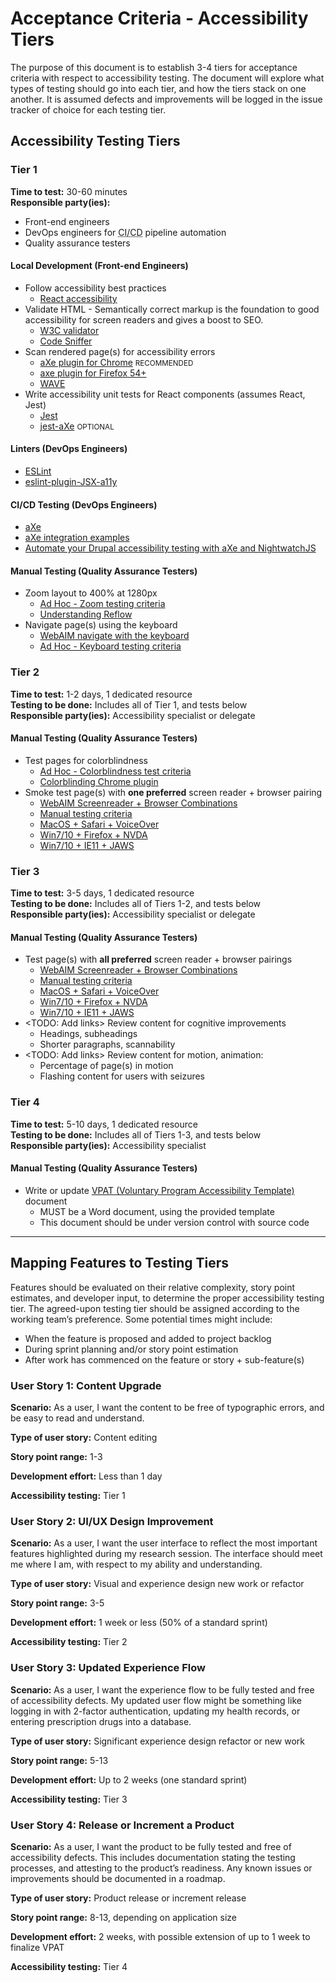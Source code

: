 # Acceptance Criteria - Accessibility Tiers

The purpose of this document is to establish 3-4 tiers for acceptance criteria with respect to accessibility testing. The document will explore what types of testing should go into each tier, and how the tiers stack on one another. It is assumed defects and improvements will be logged in the issue tracker of choice for each testing tier.

## Accessibility Testing Tiers

### Tier 1

**Time to test:** 30-60 minutes <br/>
**Responsible party(ies):**
  * Front-end engineers
  * DevOps engineers for <abbr title="Continuous Integration, Continuous Deployment">CI/CD</abbr> pipeline automation
  * Quality assurance testers

#### Local Development (Front-end Engineers)

* Follow accessibility best practices
  * [React accessibility](https://reactjs.org/docs/accessibility.html)
* Validate HTML - Semantically correct markup is the foundation to good accessibility for screen readers and gives a boost to SEO.
  * [W3C validator](https://validator.w3.org/)
  * [Code Sniffer](http://squizlabs.github.io/HTML_CodeSniffer/)
* Scan rendered page(s) for accessibility errors
  * [aXe plugin for Chrome](http://bitly.com/aXe-Chrome) <small>RECOMMENDED</small>
  * [axe plugin for Firefox 54+](http://bit.ly/aXe-Firefox)
  * [WAVE](http://wave.webaim.org/extension/)
* Write accessibility unit tests for React components (assumes React, Jest)
  * [Jest](https://jestjs.io/docs/en/getting-started.html)
  * [jest-aXe](https://github.com/nickcolley/jest-axe) <small>OPTIONAL</small>

#### Linters (DevOps Engineers)

* [ESLint](https://eslint.org/docs/user-guide/command-line-interface)
* [eslint-plugin-JSX-a11y](https://www.npmjs.com/package/eslint-plugin-jsx-a11y)

#### CI/CD Testing (DevOps Engineers)
* [aXe](https://www.npmjs.com/package/axe-core)
* [aXe integration examples](https://github.com/dequelabs/axe-core/tree/develop/doc/examples)
* [Automate your Drupal accessibility testing with aXe and NightwatchJS](https://www.previousnext.com.au/blog/automate-your-drupal-accessibility-testing-axe-and-nightwatchjs)

#### Manual Testing (Quality Assurance Testers)

* Zoom layout to 400% at 1280px
  * [Ad Hoc - Zoom testing criteria](https://github.com/adhocteam/a11y-snippets/blob/master/worksheets/Accessibility%20Manual%20Testing%20Criteria.md#zoom-your-screen-to-400---three-or-more-errors)
  * [Understanding Reflow](https://www.w3.org/WAI/WCAG21/Understanding/reflow.html)
* Navigate page(s) using the keyboard
  * [WebAIM navigate with the keyboard](https://webaim.org/techniques/keyboard/)
  * [Ad Hoc - Keyboard testing criteria](https://github.com/adhocteam/a11y-snippets/blob/master/worksheets/Accessibility%20Manual%20Testing%20Criteria.md#keyboard-navigation---five-or-more-errors)

### Tier 2

**Time to test:** 1-2 days, 1 dedicated resource <br/>
**Testing to be done:** Includes all of Tier 1, and tests below <br/>
**Responsible party(ies):** Accessibility specialist or delegate

#### Manual Testing (Quality Assurance Testers)

* Test pages for colorblindness
  * [Ad Hoc - Colorblindness test criteria](https://github.com/adhocteam/a11y-snippets/blob/master/worksheets/Accessibility%20Manual%20Testing%20Criteria.md#color-blindness---five-or-more-errors)
  * [Colorblinding Chrome plugin](https://chrome.google.com/webstore/detail/colorblinding/dgbgleaofjainknadoffbjkclicbbgaa?hl=en)
* Smoke test page(s) with **one preferred** screen reader + browser pairing
  * [WebAIM Screenreader + Browser Combinations](https://webaim.org/projects/screenreadersurvey7/#browsercombos)
  * [Manual testing criteria](https://github.com/adhocteam/a11y-snippets/blob/master/worksheets/Accessibility%20Manual%20Testing%20Criteria.md#screen-readers---five-or-more-errors)
  * [MacOS + Safari + VoiceOver](https://webaim.org/articles/voiceover/)
  * [Win7/10 + Firefox + NVDA](https://www.youtube.com/watch?v=Vx1vSd5uYS8)
  * [Win7/10 + IE11 + JAWS](https://webaim.org/articles/jaws/)

### Tier 3

**Time to test:** 3-5 days, 1 dedicated resource <br/>
**Testing to be done:** Includes all of Tiers 1-2, and tests below <br/>
**Responsible party(ies):** Accessibility specialist or delegate

#### Manual Testing (Quality Assurance Testers)

* Test page(s) with **all preferred** screen reader + browser pairings
  * [WebAIM Screenreader + Browser Combinations](https://webaim.org/projects/screenreadersurvey7/#browsercombos)
  * [Manual testing criteria](https://github.com/adhocteam/a11y-snippets/blob/master/worksheets/Accessibility%20Manual%20Testing%20Criteria.md#screen-readers---five-or-more-errors)
  * [MacOS + Safari + VoiceOver](https://webaim.org/articles/voiceover/)
  * [Win7/10 + Firefox + NVDA](https://www.youtube.com/watch?v=Vx1vSd5uYS8)
  * [Win7/10 + IE11 + JAWS](https://webaim.org/articles/jaws/)
* <TODO: Add links> Review content for cognitive improvements
  * Headings, subheadings
  * Shorter paragraphs, scannability
* <TODO: Add links> Review content for motion, animation:
  * Percentage of page(s) in motion
  * Flashing content for users with seizures

### Tier 4

**Time to test:** 5-10 days, 1 dedicated resource<br/>
**Testing to be done:** Includes all of Tiers 1-3, and tests below <br/>
**Responsible party(ies):** Accessibility specialist

#### Manual Testing (Quality Assurance Testers)

* Write or update [VPAT (Voluntary Program Accessibility Template)](https://www.itic.org/policy/accessibility/vpat) document
  * MUST be a Word document, using the provided template
  * This document should be under version control with source code

---

## Mapping Features to Testing Tiers

Features should be evaluated on their relative complexity, story point estimates, and developer input, to determine the proper accessibility testing tier. The agreed-upon testing tier should be assigned according to the working team’s preference. Some potential times might include:

* When the feature is proposed and added to project backlog
* During sprint planning and/or story point estimation
* After work has commenced on the feature or story + sub-feature(s)

### User Story 1: Content Upgrade

**Scenario:** As a user, I want the content to be free of typographic errors, and be easy to read and understand.

**Type of user story:** Content editing

**Story point range:** 1-3

**Development effort:** Less than 1 day

**Accessibility testing:** Tier 1

### User Story 2: UI/UX Design Improvement

**Scenario:** As a user, I want the user interface to reflect the most important features highlighted during my research session. The interface should meet me where I am, with respect to my ability and understanding.

**Type of user story:** Visual and experience design new work or refactor

**Story point range:** 3-5

**Development effort:** 1 week or less (50% of a standard sprint)

**Accessibility testing:** Tier 2

### User Story 3: Updated Experience Flow

**Scenario:** As a user, I want the experience flow to be fully tested and free of accessibility defects. My updated user flow might be something like logging in with 2-factor authentication, updating my health records, or entering prescription drugs into a database.

**Type of user story:** Significant experience design refactor or new work

**Story point range:** 5-13

**Development effort:** Up to 2 weeks (one standard sprint)

**Accessibility testing:** Tier 3

### User Story 4: Release or Increment a Product

**Scenario:** As a user, I want the product to be fully tested and free of accessibility defects. This includes documentation stating the testing processes, and attesting to the product’s readiness. Any known issues or improvements should be documented in a roadmap.

**Type of user story:** Product release or increment release

**Story point range:** 8-13, depending on application size

**Development effort:** 2 weeks, with possible extension of up to 1 week to finalize VPAT

**Accessibility testing:** Tier 4

